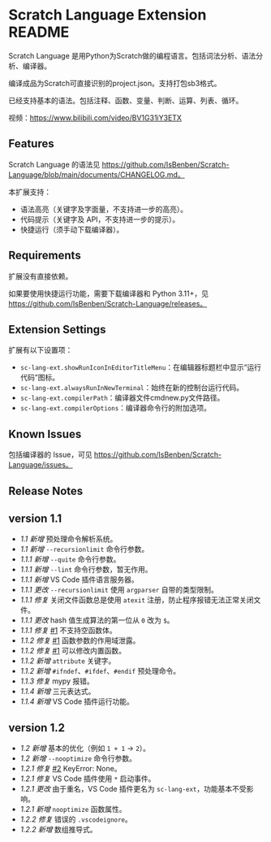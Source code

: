 # Scratch Language Extension README

Scratch Language 是用Python为Scratch做的编程语言。包括词法分析、语法分析、编译器。

编译成品为Scratch可直接识别的project.json。支持打包sb3格式。

已经支持基本的语法。包括注释、函数、变量、判断、运算、列表、循环。

视频：https://www.bilibili.com/video/BV1G31iY3ETX

## Features

Scratch Language 的语法见 https://github.com/IsBenben/Scratch-Language/blob/main/documents/CHANGELOG.md。

本扩展支持：
- 语法高亮（关键字及字面量，不支持进一步的高亮）。
- 代码提示（关键字及 API，不支持进一步的提示）。
- 快捷运行（须手动下载编译器）。

## Requirements

扩展没有直接依赖。

如果要使用快捷运行功能，需要下载编译器和 Python 3.11+，见 https://github.com/IsBenben/Scratch-Language/releases。

## Extension Settings

扩展有以下设置项：

* `sc-lang-ext.showRunIconInEditorTitleMenu`：在编辑器标题栏中显示“运行代码”图标。
* `sc-lang-ext.alwaysRunInNewTerminal`：始终在新的控制台运行代码。
* `sc-lang-ext.compilerPath`：编译器文件cmdnew.py文件路径。
* `sc-lang-ext.compilerOptions`：编译器命令行的附加选项。

## Known Issues

包括编译器的 Issue，可见 https://github.com/IsBenben/Scratch-Language/issues。

## Release Notes

## version 1.1

- *1.1 新增* 预处理命令解析系统。
- *1.1 新增* `--recursionlimit` 命令行参数。
- *1.1.1 新增* `--quite` 命令行参数。
- *1.1.1 新增* `--lint` 命令行参数，暂无作用。
- *1.1.1 新增* VS Code 插件语言服务器。
- *1.1.1 更改* `--recursionlimit` 使用 `argparser` 自带的类型限制。
- *1.1.1 修复* 关闭文件函数总是使用 `atexit` 注册，防止程序报错无法正常关闭文件。
- *1.1.1 更改* hash 值生成算法的第一位从 `0` 改为 `$`。
- *1.1.1 修复* [#1](https://github.com/IsBenben/Scratch-Language/issues/1) 不支持空函数体。
- *1.1.2 修复* [#1](https://github.com/IsBenben/Scratch-Language/issues/1) 函数参数的作用域泄露。
- *1.1.2 修复* [#1](https://github.com/IsBenben/Scratch-Language/issues/1) 可以修改内置函数。
- *1.1.2 新增* `attribute` 关键字。
- *1.1.2 新增* `#ifndef`、`#ifdef`、`#endif` 预处理命令。
- *1.1.3 修复* mypy 报错。
- *1.1.4 新增* 三元表达式。
- *1.1.4 新增* VS Code 插件运行功能。

## version 1.2

- *1.2 新增* 基本的优化（例如 `1 + 1` -> `2`）。
- *1.2 新增* `--nooptimize` 命令行参数。
- *1.2.1 修复* [#2](https://github.com/IsBenben/Scratch-Language/issues/2) KeyError: None。
- *1.2.1 修复* VS Code 插件使用 `*` 启动事件。
- *1.2.1 更改* 由于重名，VS Code 插件更名为 `sc-lang-ext`，功能基本不受影响。
- *1.2.1 新增* `nooptimize` 函数属性。
- *1.2.2 修复* 错误的 `.vscodeignore`。
- *1.2.2 新增* 数组推导式。
